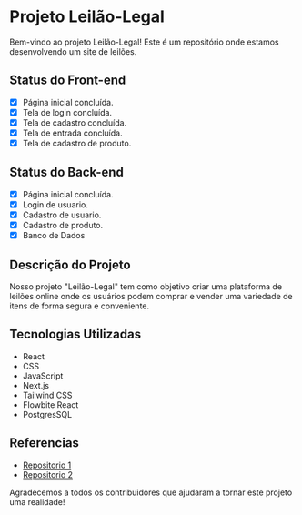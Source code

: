 # Projeto Leilão-Legal

Bem-vindo ao projeto Leilão-Legal! Este é um repositório onde estamos desenvolvendo um site de leilões.

## Status do Front-end

- [x] Página inicial concluída.
- [x] Tela de login concluída.
- [x] Tela de cadastro concluída.
- [x] Tela de entrada concluída.
- [x] Tela de cadastro de produto.
## Status do Back-end

- [x] Página inicial concluída.
- [x] Login de usuario.
- [x] Cadastro de usuario.
- [x] Cadastro de produto.
- [x] Banco de Dados

## Descrição do Projeto

Nosso projeto "Leilão-Legal" tem como objetivo criar uma plataforma de leilões online onde os usuários podem comprar e vender uma variedade de itens de forma segura e conveniente.

## Tecnologias Utilizadas

- React
- CSS
- JavaScript
- Next.js
- Tailwind CSS
- Flowbite React
- PostgresSQL 

## Referencias

- [Repositorio 1](https://github.com/themesberg/flowbite-react)
- [Repositorio 2](https://github.com/itznihal/ONLINE-AUCTION)

Agradecemos a todos os contribuidores que ajudaram a tornar este projeto uma realidade!
